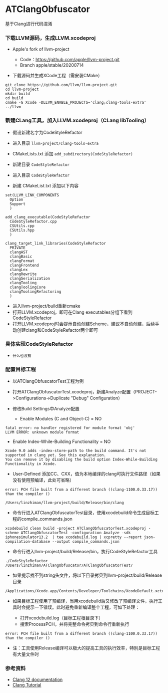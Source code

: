 # ATClangObfuscator
基于Clang进行代码混淆


### 下载LLVM源码，生成LLVM.xcodeproj

* Apple's fork of llvm-project

    * Code：https://github.com/apple/llvm-project.git
    * Branch apple/stable/20200714
    
* 下载源码并生成XCode工程（需安装CMake）

```
git clone https://github.com/llvm/llvm-project.git
cd llvm-project
mkdir build
cd build
cmake -G Xcode -DLLVM_ENABLE_PROJECTS='clang;clang-tools-extra' ../llvm
```

### 新建CLang工具，加入LLVM.xcodeproj（CLang libTooling）

* 假设新建名字为CodeStyleRefactor

* 进入目录 ```llvm-project/clang-tools-extra```

* CMakeLists.txt 添加 ```add_subdirectory(CodeStyleRefactor)```

* 新建目录 ```CodeStyleRefactor```

* 进入目录 ```CodeStyleRefactor```

* 新建 CMakeList.txt 添加以下内容

```
set(LLVM_LINK_COMPONENTS
  Option
  Support
  )

add_clang_executable(CodeStyleRefactor
  CodeStyleRefactor.cpp
  CSUtils.cpp
  CSUtils.hpp
  )

clang_target_link_libraries(CodeStyleRefactor
  PRIVATE
  clangAST
  clangBasic
  clangFormat
  clangFrontend
  clangLex
  clangRewrite
  clangSerialization
  clangTooling
  clangToolingCore
  clangToolingRefactoring
  )
```
* 进入llvm-project/build重新cmake
* 打开LLVM.xcodeproj，即可在Clang executables分组下看到 CodeStyleRefactor
* 打开LLVM.xcodeproj时会提示自动创建Scheme，建议不自动创建，后续手动创建clang和CodeStyleRefactor两个即可

### 具体实现CodeStyleRefactor

* ```什么也没有```


### 配置目标工程

* 以ATClangObfuscatorTest工程为例

* 打开ATClangObfuscatorTest.xcodeproj，新建Analyze配置（PROJECT->Configurations->Duplicate "Debug" Configuration）

* 修改Build Settings中Analyze配置

   * Enable Modules (C and Object-C) = NO
```
fatal error: no handler registered for module format 'obj'
LLVM ERROR: unknown module format
```
   * Enable Index-While-Building Functionality = NO
```
Xcode 9.0 adds -index-store-path to the build command. It's not supported in clang yet. See this explanation.
You can remove it by disabling the build option Index-While-Building Functionality in Xcode.
```
   * User-Defined 添加CC、CXX，值为本地编译的clang可执行文件路径（如果没有使用预编译，此处可省略）
```
error: PCH file built from a different branch ((clang-1100.0.33.17)) than the compiler ()

/Users/linzhiman/llvm-project/build/Release/bin/clang
```

* 命令行进入ATClangObfuscatorTest目录，使用xcodebuild命令生成目标工程的compile_commands.json
```
xcodebuild clean build -project ATClangObfuscatorTest.xcodeproj -scheme ATClangObfuscatorTest -configuration Analyze -sdk iphonesimulator13.2  | tee xcodebuild.log | xcpretty --report json-compilation-database --output compile_commands.json
```

* 命令行进入llvm-project/build/Release/bin，执行CodeStyleRefactor工具
```
./CodeStyleRefactor /Users/linzhiman/ATClangObfuscator/ATClangObfuscatorTest/
```

* 如果提示找不到string头文件，将以下目录拷贝到llvm-project/build/Release目录
```
/Applications/Xcode.app/Contents/Developer/Toolchains/XcodeDefault.xctoolchain/usr/include/
```

* 如果目标工程使用了预编译，当用xcodebuild后又修改了预编译文件，执行工具时会提示一下错误。此时避免重新编译整个工程，可如下处理：   

   * 打开xcodebuild.log（目标工程根目录下）
   * 搜索ProcessPCH，并将完整命令拷贝到命令行重新执行
```
error: PCH file built from a different branch ((clang-1100.0.33.17)) than the compiler ()
```

* 注：工具使用Release编译可以极大的提高工具的执行效率，特别是目标工程有大量文件时

### 参考资料

* [Clang 12 documentation](https://clang.llvm.org/docs/)
* [Clang Tutorial](http://swtv.kaist.ac.kr/courses/cs453-fall13/Clang%20tutorial%20v4.pdf)





